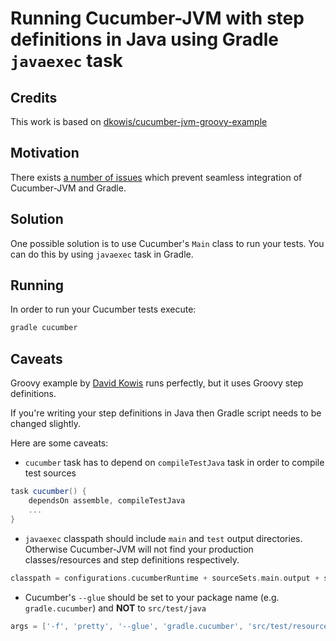 # Running Cucumber-JVM with step definitions in Java using Gradle `javaexec` task

## Credits

This work is based on [dkowis/cucumber-jvm-groovy-example](https://github.com/dkowis/cucumber-jvm-groovy-example)

## Motivation

There exists [a number of issues](http://gradle.1045684.n5.nabble.com/Gradle-and-cucumber-jvm-tt5710562.html) which prevent seamless integration of Cucumber-JVM and Gradle.

## Solution

One possible solution is to use Cucumber's `Main` class to run your tests. You can do this by using `javaexec` task in Gradle.

## Running

In order to run your Cucumber tests execute:

```sh
gradle cucumber
```

## Caveats

Groovy example by [David Kowis](https://github.com/dkowis) runs perfectly, but it uses Groovy step definitions.

If you're writing your step definitions in Java then Gradle script needs to be changed slightly.

Here are some caveats:

 * `cucumber` task has to depend on `compileTestJava` task in order to compile test sources

 ```groovy
 task cucumber() {
     dependsOn assemble, compileTestJava
     ...
 }
 ```


 * `javaexec` classpath should include `main` and `test` output directories.
 Otherwise Cucumber-JVM will not find your production classes/resources and step definitions respectively.

 ```groovy
 classpath = configurations.cucumberRuntime + sourceSets.main.output + sourceSets.test.output
 ```

 * Cucumber's `--glue` should be set to your package name (e.g. `gradle.cucumber`) and **NOT** to `src/test/java`

 ```groovy
 args = ['-f', 'pretty', '--glue', 'gradle.cucumber', 'src/test/resources']
 ```



